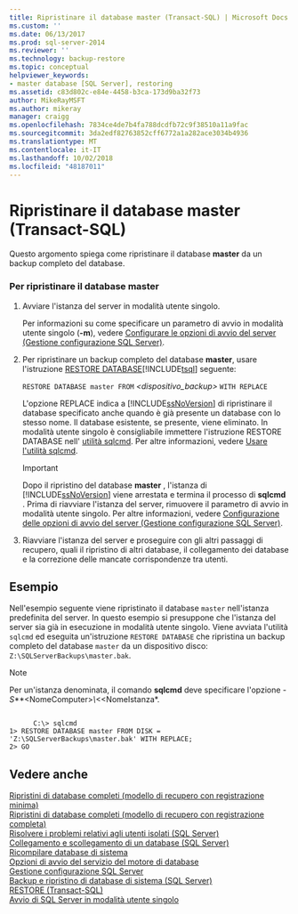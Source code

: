 ```yaml
---
title: Ripristinare il database master (Transact-SQL) | Microsoft Docs
ms.custom: ''
ms.date: 06/13/2017
ms.prod: sql-server-2014
ms.reviewer: ''
ms.technology: backup-restore
ms.topic: conceptual
helpviewer_keywords:
- master database [SQL Server], restoring
ms.assetid: c83d802c-e84e-4458-b3ca-173d9ba32f73
author: MikeRayMSFT
ms.author: mikeray
manager: craigg
ms.openlocfilehash: 7834ce4de7b4fa788dcdfb72c9f38510a11a9fac
ms.sourcegitcommit: 3da2edf82763852cff6772a1a282ace3034b4936
ms.translationtype: MT
ms.contentlocale: it-IT
ms.lasthandoff: 10/02/2018
ms.locfileid: "48187011"
---
```

# <a name="restore-the-master-database-transact-sql"></a>Ripristinare il database master (Transact-SQL)
  Questo argomento spiega come ripristinare il database **master** da un backup completo del database.  
  
### <a name="to-restore-the-master-database"></a>Per ripristinare il database master  
  
1.  Avviare l'istanza del server in modalità utente singolo.  
  
     Per informazioni su come specificare un parametro di avvio in modalità utente singolo (**-m**), vedere [Configurare le opzioni di avvio del server &#40;Gestione configurazione SQL Server&#41;](../../database-engine/configure-windows/scm-services-configure-server-startup-options.md).  
  
2.  Per ripristinare un backup completo del database **master**, usare l'istruzione [RESTORE DATABASE](/sql/t-sql/statements/restore-statements-transact-sql)[!INCLUDE[tsql](../../includes/tsql-md.md)] seguente:  
  
     `RESTORE DATABASE master FROM`  *<dispositivo_backup>*  `WITH REPLACE`  
  
     L'opzione REPLACE indica a [!INCLUDE[ssNoVersion](../../../includes/ssnoversion-md.md)] di ripristinare il database specificato anche quando è già presente un database con lo stesso nome. Il database esistente, se presente, viene eliminato. In modalità utente singolo è consigliabile immettere l'istruzione RESTORE DATABASE nell' [utilità sqlcmd](../../tools/sqlcmd-utility.md). Per altre informazioni, vedere [Usare l'utilità sqlcmd](../scripting/sqlcmd-use-the-utility.md).  
  
    > [!IMPORTANT]  
    >  Dopo il ripristino del database **master** , l'istanza di [!INCLUDE[ssNoVersion](../../../includes/ssnoversion-md.md)] viene arrestata e termina il processo di **sqlcmd** . Prima di riavviare l'istanza del server, rimuovere il parametro di avvio in modalità utente singolo. Per altre informazioni, vedere [Configurazione delle opzioni di avvio del server &#40;Gestione configurazione SQL Server&#41;](../../database-engine/configure-windows/scm-services-configure-server-startup-options.md).  
  
3.  Riavviare l'istanza del server e proseguire con gli altri passaggi di recupero, quali il ripristino di altri database, il collegamento dei database e la correzione delle mancate corrispondenze tra utenti.  
  
## <a name="example"></a>Esempio  
 Nell'esempio seguente viene ripristinato il database `master` nell'istanza predefinita del server. In questo esempio si presuppone che l'istanza del server sia già in esecuzione in modalità utente singolo. Viene avviata l'utilità `sqlcmd` ed eseguita un'istruzione `RESTORE DATABASE` che ripristina un backup completo del database `master` da un dispositivo disco: `Z:\SQLServerBackups\master.bak`.  
  
> [!NOTE]  
>  Per un'istanza denominata, il comando **sqlcmd** deve specificare l'opzione *-S***\<NomeComputer>*\\*\<<NomeIstanza*.  
  
```  
  
      C:\> sqlcmd  
1> RESTORE DATABASE master FROM DISK = 'Z:\SQLServerBackups\master.bak' WITH REPLACE;  
2> GO  
```  
  
## <a name="see-also"></a>Vedere anche  
 [Ripristini di database completi &#40;modello di recupero con registrazione minima&#41;](complete-database-restores-simple-recovery-model.md)   
 [Ripristini di database completi &#40;modello di recupero con registrazione completa&#41;](complete-database-restores-full-recovery-model.md)   
 [Risolvere i problemi relativi agli utenti isolati &#40;SQL Server&#41;](../../sql-server/failover-clusters/troubleshoot-orphaned-users-sql-server.md)   
 [Collegamento e scollegamento di un database &#40;SQL Server&#41;](../databases/database-detach-and-attach-sql-server.md)   
 [Ricompilare database di sistema](../databases/system-databases.md)   
 [Opzioni di avvio del servizio del motore di database](../../database-engine/configure-windows/database-engine-service-startup-options.md)   
 [Gestione configurazione SQL Server](../sql-server-configuration-manager.md)   
 [Backup e ripristino di database di sistema &#40;SQL Server&#41;](back-up-and-restore-of-system-databases-sql-server.md)   
 [RESTORE &#40;Transact-SQL&#41;](/sql/t-sql/statements/restore-statements-transact-sql)   
 [Avvio di SQL Server in modalità utente singolo](../../database-engine/configure-windows/start-sql-server-in-single-user-mode.md)  
  
  

